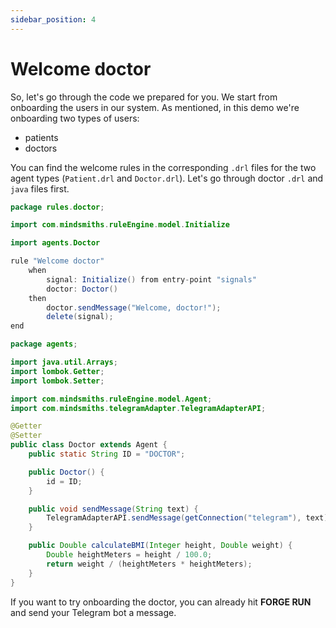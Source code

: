 ```yaml
---
sidebar_position: 4
---
```


# Welcome doctor

So, let's go through the code we prepared for you. We start from onboarding the users in our system. 
As mentioned, in this demo we're onboarding two types of users: 
- patients 
- doctors

You can find the welcome rules in the corresponding `.drl` files for the two agent types (`Patient.drl` and `Doctor.drl`). Let's go through doctor `.drl` and `java` files first.

```java title="rules/doctor/Doctor.drl"
package rules.doctor;

import com.mindsmiths.ruleEngine.model.Initialize

import agents.Doctor

rule "Welcome doctor"
    when
        signal: Initialize() from entry-point "signals"
        doctor: Doctor()
    then
        doctor.sendMessage("Welcome, doctor!");
        delete(signal);
end
```

```java title="java/agents/Doctor.java"
package agents;

import java.util.Arrays;
import lombok.Getter;
import lombok.Setter;

import com.mindsmiths.ruleEngine.model.Agent;
import com.mindsmiths.telegramAdapter.TelegramAdapterAPI;

@Getter
@Setter
public class Doctor extends Agent {
    public static String ID = "DOCTOR";

    public Doctor() {
        id = ID;
    }

    public void sendMessage(String text) {
        TelegramAdapterAPI.sendMessage(getConnection("telegram"), text);
    }

    public Double calculateBMI(Integer height, Double weight) {
        Double heightMeters = height / 100.0;
        return weight / (heightMeters * heightMeters);
    }
}
```

If you want to try onboarding the doctor, you can already hit **FORGE RUN** and send your Telegram bot a message.

